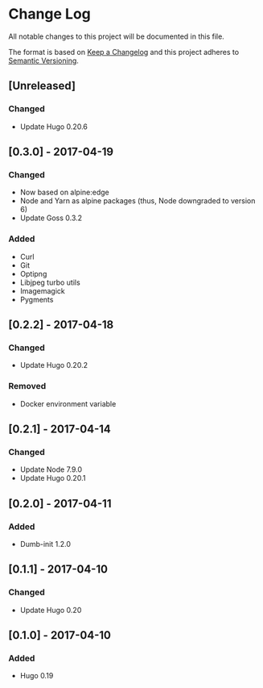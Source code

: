 # Change Log
All notable changes to this project will be documented in this file.

The format is based on [Keep a Changelog](http://keepachangelog.com/)
and this project adheres to [Semantic Versioning](http://semver.org/).

## [Unreleased]
### Changed
- Update Hugo 0.20.6

## [0.3.0] - 2017-04-19
### Changed
- Now based on alpine:edge
- Node and Yarn as alpine packages (thus, Node downgraded to version 6)
- Update Goss 0.3.2

### Added
- Curl
- Git
- Optipng
- Libjpeg turbo utils
- Imagemagick
- Pygments

## [0.2.2] - 2017-04-18
### Changed
- Update Hugo 0.20.2

### Removed
- Docker environment variable

## [0.2.1] - 2017-04-14
### Changed
- Update Node 7.9.0
- Update Hugo 0.20.1

## [0.2.0] - 2017-04-11
### Added
- Dumb-init 1.2.0

## [0.1.1] - 2017-04-10
### Changed
- Update Hugo 0.20

## [0.1.0] - 2017-04-10
### Added
- Hugo 0.19
